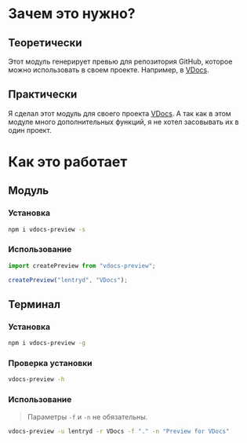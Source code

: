 # Зачем это нужно?

## Теоретически

Этот модуль генерирует превью для репозитория GitHub, которое можно использовать в своем проекте. Например, в [VDocs](https://lentryd.su/VDocs/).

## Практически

Я сделал этот модуль для своего проекта [VDocs](https://lentryd.su/VDocs/). А так как в этом модуле много дополнительных функций, я не хотел засовывать их в один проект.

# Как это работает

## Модуль

### Установка

```bash
npm i vdocs-preview -s
```

### Использование

```typescript
import createPreview from "vdocs-preview";

createPreview("lentryd", "VDocs");
```

## Терминал

### Установка

```bash
npm i vdocs-preview -g
```

### Проверка установки

```bash
vdocs-preview -h
```

### Использование

> Параметры `-f` и `-n` не обязательны.

```bash
vdocs-preview -u lentryd -r VDocs -f "." -n "Preview for VDocs"
```
